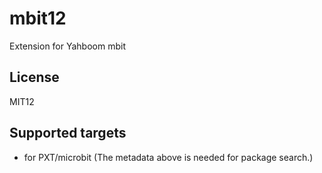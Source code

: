 # mbit12

Extension for Yahboom mbit

## License

MIT12

## Supported targets

* for PXT/microbit
(The metadata above is needed for package search.)
